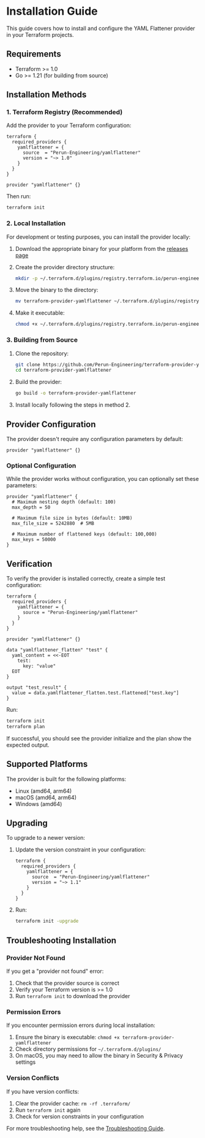 # Installation Guide

This guide covers how to install and configure the YAML Flattener provider in your Terraform projects.

## Requirements

- Terraform >= 1.0
- Go >= 1.21 (for building from source)

## Installation Methods

### 1. Terraform Registry (Recommended)

Add the provider to your Terraform configuration:

```hcl
terraform {
  required_providers {
    yamlflattener = {
      source  = "Perun-Engineering/yamlflattener"
      version = "~> 1.0"
    }
  }
}

provider "yamlflattener" {}
```

Then run:

```bash
terraform init
```

### 2. Local Installation

For development or testing purposes, you can install the provider locally:

1. Download the appropriate binary for your platform from the [releases page](https://github.com/Perun-Engineering/terraform-provider-yamlflattener/releases)

2. Create the provider directory structure:
   ```bash
   mkdir -p ~/.terraform.d/plugins/registry.terraform.io/perun-engineering/yamlflattener/1.0.0/darwin_amd64
   ```

3. Move the binary to the directory:
   ```bash
   mv terraform-provider-yamlflattener ~/.terraform.d/plugins/registry.terraform.io/perun-engineering/yamlflattener/1.0.0/darwin_amd64/
   ```

4. Make it executable:
   ```bash
   chmod +x ~/.terraform.d/plugins/registry.terraform.io/perun-engineering/yamlflattener/1.0.0/darwin_amd64/terraform-provider-yamlflattener
   ```

### 3. Building from Source

1. Clone the repository:
   ```bash
   git clone https://github.com/Perun-Engineering/terraform-provider-yamlflattener.git
   cd terraform-provider-yamlflattener
   ```

2. Build the provider:
   ```bash
   go build -o terraform-provider-yamlflattener
   ```

3. Install locally following the steps in method 2.

## Provider Configuration

The provider doesn't require any configuration parameters by default:

```hcl
provider "yamlflattener" {}
```

### Optional Configuration

While the provider works without configuration, you can optionally set these parameters:

```hcl
provider "yamlflattener" {
  # Maximum nesting depth (default: 100)
  max_depth = 50

  # Maximum file size in bytes (default: 10MB)
  max_file_size = 5242880  # 5MB

  # Maximum number of flattened keys (default: 100,000)
  max_keys = 50000
}
```

## Verification

To verify the provider is installed correctly, create a simple test configuration:

```hcl
terraform {
  required_providers {
    yamlflattener = {
      source = "Perun-Engineering/yamlflattener"
    }
  }
}

provider "yamlflattener" {}

data "yamlflattener_flatten" "test" {
  yaml_content = <<-EOT
    test:
      key: "value"
  EOT
}

output "test_result" {
  value = data.yamlflattener_flatten.test.flattened["test.key"]
}
```

Run:

```bash
terraform init
terraform plan
```

If successful, you should see the provider initialize and the plan show the expected output.

## Supported Platforms

The provider is built for the following platforms:

- Linux (amd64, arm64)
- macOS (amd64, arm64)
- Windows (amd64)

## Upgrading

To upgrade to a newer version:

1. Update the version constraint in your configuration:
   ```hcl
   terraform {
     required_providers {
       yamlflattener = {
         source  = "Perun-Engineering/yamlflattener"
         version = "~> 1.1"
       }
     }
   }
   ```

2. Run:
   ```bash
   terraform init -upgrade
   ```

## Troubleshooting Installation

### Provider Not Found

If you get a "provider not found" error:

1. Check that the provider source is correct
2. Verify your Terraform version is >= 1.0
3. Run `terraform init` to download the provider

### Permission Errors

If you encounter permission errors during local installation:

1. Ensure the binary is executable: `chmod +x terraform-provider-yamlflattener`
2. Check directory permissions for `~/.terraform.d/plugins/`
3. On macOS, you may need to allow the binary in Security & Privacy settings

### Version Conflicts

If you have version conflicts:

1. Clear the provider cache: `rm -rf .terraform/`
2. Run `terraform init` again
3. Check for version constraints in your configuration

For more troubleshooting help, see the [Troubleshooting Guide](troubleshooting.md).
